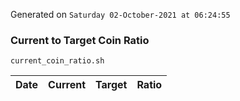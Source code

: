 Generated on `Saturday 02-October-2021 at 06:24:55`

### Current to Target Coin Ratio
`current_coin_ratio.sh`

Date|Current|Target|Ratio
---|---|---|---
